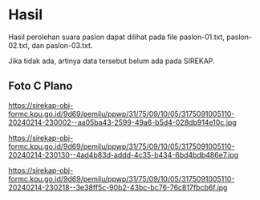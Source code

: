 # Hasil

Hasil perolehan suara paslon dapat dilihat pada file paslon-01.txt, paslon-02.txt, dan paslon-03.txt.

Jika tidak ada, artinya data tersebut belum ada pada SIREKAP.

## Foto C Plano

https://sirekap-obj-formc.kpu.go.id/9d69/pemilu/ppwp/31/75/09/10/05/3175091005110-20240214-230002--aa05ba43-2599-49a6-b5d4-028db914e10c.jpg

https://sirekap-obj-formc.kpu.go.id/9d69/pemilu/ppwp/31/75/09/10/05/3175091005110-20240214-230130--4ad4b83d-addd-4c35-b434-6bd4bdb486e7.jpg

https://sirekap-obj-formc.kpu.go.id/9d69/pemilu/ppwp/31/75/09/10/05/3175091005110-20240214-230218--3e38ff5c-90b2-43bc-bc76-76c817fbcb6f.jpg
